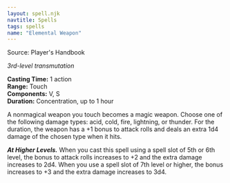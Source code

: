 ```yaml
---
layout: spell.njk
navtitle: Spells
tags: spells
name: "Elemental Weapon"
---
```

Source: Player's Handbook

_3rd-level transmutation_

**Casting Time:** 1 action  
**Range:** Touch  
**Components:** V, S  
**Duration:** Concentration, up to 1 hour

A nonmagical weapon you touch becomes a magic weapon. Choose one of the following damage types: acid, cold, fire, lightning, or thunder. For the duration, the weapon has a +1 bonus to attack rolls and deals an extra 1d4 damage of the chosen type when it hits.

**_At Higher Levels._** When you cast this spell using a spell slot of 5th or 6th level, the bonus to attack rolls increases to +2 and the extra damage increases to 2d4. When you use a spell slot of 7th level or higher, the bonus increases to +3 and the extra damage increases to 3d4.
